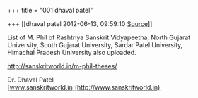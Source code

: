 +++
title = "001 dhaval patel"

+++
[[dhaval patel	2012-06-13, 09:59:10 [Source](https://groups.google.com/g/samskrita/c/so0q9FXh5X0)]]



List of M. Phil of Rashtriya Sanskrit Vidyapeetha, North Gujarat  
University, South Gujarat University, Sardar Patel University,  
Himachal Pradesh University also uploaded.  
  
<http://sanskritworld.in/m-phil-theses/>  
  
Dr. Dhaval Patel  
[www.sanskritworld.in](http://www.sanskritworld.in)  

